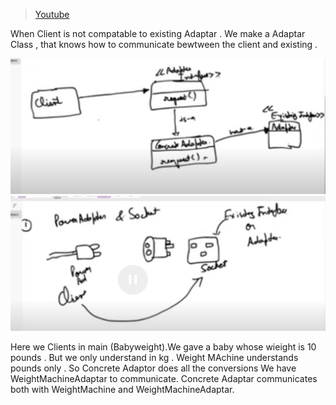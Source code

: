 > [Youtube](https://www.youtube.com/watch?v=8wrg7IsILhQ&t=243s)


When Client is not compatable to existing Adaptar .  We make a Adaptar Class , that knows how to communicate bewtween the client and existing .

![image](AD1.png)
![image](AD2.png)


Here we Clients in main (Babyweight).We gave a baby whose wieight is 10 pounds . But we only understand in kg . 
Weight MAchine understands pounds only . 
So Concrete Adaptor does all the conversions 
We have WeightMachineAdaptar to communicate. Concrete Adaptar communicates both with WeightMachine and WeightMachineAdaptar.